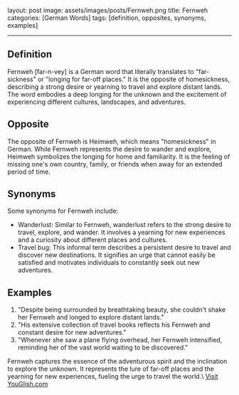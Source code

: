 layout: post
image: assets/images/posts/Fernweh.png
title: Fernweh
categories: [German Words]
tags: [definition, opposites, synonyms, examples]

---

## Definition
Fernweh [far-n-vey] is a German word that literally translates to "far-sickness" or "longing for far-off places." It is the opposite of homesickness, describing a strong desire or yearning to travel and explore distant lands. The word embodies a deep longing for the unknown and the excitement of experiencing different cultures, landscapes, and adventures.

## Opposite
The opposite of Fernweh is Heimweh, which means "homesickness" in German. While Fernweh represents the desire to wander and explore, Heimweh symbolizes the longing for home and familiarity. It is the feeling of missing one's own country, family, or friends when away for an extended period of time.

## Synonyms
Some synonyms for Fernweh include:

- Wanderlust: Similar to Fernweh, wanderlust refers to the strong desire to travel, explore, and wander. It involves a yearning for new experiences and a curiosity about different places and cultures.
- Travel bug: This informal term describes a persistent desire to travel and discover new destinations. It signifies an urge that cannot easily be satisfied and motivates individuals to constantly seek out new adventures.

## Examples
1. "Despite being surrounded by breathtaking beauty, she couldn't shake her Fernweh and longed to explore distant lands."
2. "His extensive collection of travel books reflects his Fernweh and constant desire for new adventures."
3. "Whenever she saw a plane flying overhead, her Fernweh intensified, reminding her of the vast world waiting to be discovered."

Fernweh captures the essence of the adventurous spirit and the inclination to explore the unknown. It represents the lure of far-off places and the yearning for new experiences, fueling the urge to travel the world.\ <a id="yg-widget-0" class="youglish-widget" data-query="Fernweh" data-lang="german" data-components="8412" data-auto-start="0" data-bkg-color="theme_light" data-title="How%20to%20pronounce%20Fernweh%20in%20German"  rel="nofollow" href="https://youglish.com">Visit YouGlish.com</a><script async src="https://youglish.com/public/emb/widget.js" charset="utf-8"></script>
